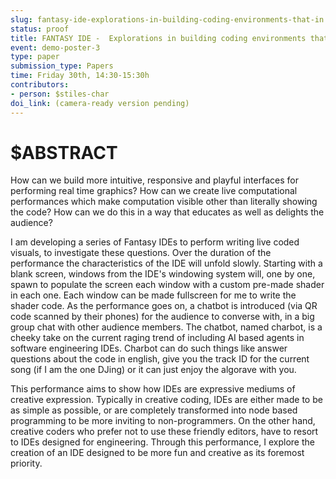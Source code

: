 ```yaml
---
slug: fantasy-ide-explorations-in-building-coding-environments-that-in
status: proof
title: FANTASY IDE -  Explorations in building coding environments that promote creativity in live coded visual performances
event: demo-poster-3
type: paper
submission_type: Papers
time: Friday 30th, 14:30-15:30h
contributors:
- person: $stiles-char
doi_link: (camera-ready version pending)
---
```


# $ABSTRACT

How can we build more intuitive, responsive and playful interfaces for performing real time graphics?
How can we create live computational performances which make computation visible other than literally showing the code? How can we do this in a way that educates as well as delights the audience?

I am developing a series of Fantasy IDEs to perform writing live coded visuals, to investigate these questions. Over the duration of the performance the characteristics of the IDE will unfold slowly. Starting with a blank screen, windows from the IDE's windowing system will, one by one, spawn to populate the screen each window with a custom pre-made shader in each one. Each window can be made fullscreen for me to write the shader code. As the performance goes on, a chatbot is introduced (via QR code scanned by their phones) for the audience to converse with, in a big group chat with other audience members. The chatbot, named charbot, is a cheeky take on the current raging trend of including AI based agents in software engineering IDEs. Charbot can do such things like answer questions about the code in english, give you the track ID for the current song (if I am the one DJing) or it can just enjoy the algorave with you.

This performance aims to show how IDEs are expressive mediums of creative expression. Typically in creative coding, IDEs are either made to be as simple as possible, or are completely transformed into node based programming to be more inviting to non-programmers. On the other hand, creative coders who prefer not to use these friendly editors, have to resort to IDEs designed for engineering. Through this performance, I explore the creation of an IDE designed to be more fun and creative as its foremost priority.

